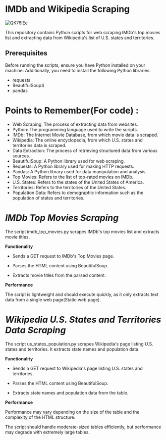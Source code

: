 # IMDb and Wikipedia Scraping

![QK76lEe](https://github.com/user-attachments/assets/8e6b90c6-58c1-4eb7-bca6-3f7eb2100efb)


This repository contains Python scripts for web scraping IMDb's top movies list and extracting data from Wikipedia's list of U.S. states and territories.

## Prerequisites

Before running the scripts, ensure you have Python installed on your machine. Additionally, you need to install the following Python libraries:

- requests
- BeautifulSoup4
- pandas


# Points to Remember(For code) :

* Web Scraping: The process of extracting data from websites.
* Python: The programming language used to write the scripts.
* IMDb: The Internet Movie Database, from which movie data is scraped.
* Wikipedia: The online encyclopedia, from which U.S. states and territories data is scraped.
* Data Extraction: The process of retrieving structured data from various sources.
* BeautifulSoup: A Python library used for web scraping.
* Requests: A Python library used for making HTTP requests.
* Pandas: A Python library used for data manipulation and analysis.
* Top Movies: Refers to the list of top-rated movies on IMDb.
* U.S. States: Refers to the states of the United States of America.
* Territories: Refers to the territories of the United States.
* Population Data: Refers to demographic information such as the population of states and territories.

# *IMDb Top Movies Scraping*

The script imdb_top_movies.py scrapes IMDb's top movies list and extracts movie titles.


**Functionality**

* Sends a GET request to IMDb's Top Movies page.

* Parses the HTML content using BeautifulSoup.

* Extracts movie titles from the parsed content.


**Performance**

The script is lightweight and should execute quickly, as it only extracts text data from a single web page(Static web page).



# *Wikipedia U.S. States and Territories Data Scraping*

The script us_states_population.py scrapes Wikipedia's page listing U.S. states and territories. It extracts state names and population data.


**Functionality**

* Sends a GET request to Wikipedia's page listing U.S. states and territories.

* Parses the HTML content using BeautifulSoup.

* Extracts state names and population data from the table.


**Performance**

Performance may vary depending on the size of the table and the complexity of the HTML structure.

The script should handle moderate-sized tables efficiently, but performance may degrade with extremely large tables.
